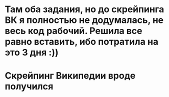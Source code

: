 # Там оба задания, но до скрейпинга ВК я полностью не додумалась, не весь код рабочий. Решила все равно вставить, ибо потратила на это 3 дня :))

# Скрейпинг Википедии вроде получился
